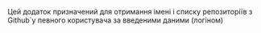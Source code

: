 Цей додаток призначений для отримання імені і списку репозиторіїв з Github`у певного користувача за введеними даними (логіном)
